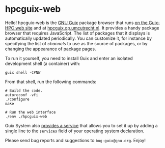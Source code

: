 hpcguix-web
===========

Hello!  hpcguix-web is the [GNU Guix](https://guix.gnu.org) package
browser that runs [on the Guix-HPC web
site](https://hpc.guix.info/browse) and at
[hpcguix.op.umcutrecht.nl](https://hpcguix.op.umcutrecht.nl).  It
provides a handy package browser that requires JavaScript.  The list of
packages that it displays is automatically updated periodically.  You
can customize it, for instance by specifying the list of *channels* to
use as the source of packages, or by changing the appearance of package
pages.

To run it yourself, you need to install Guix and enter an isolated
development shell (a container) with:

```
guix shell -CPNW
```

From that shell, run the following commands:

```
# Build the code.
autoreconf -vfi
./configure
make

# Run the web interface
./env ./hpcguix-web
```

Guix System also [provides a
service](https://guix.gnu.org/manual/en/html_node/Web-Services.html#index-hpcguix_002dweb_002dservice_002dtype)
that allows you to set it up by adding a single line to the `services`
field of your operating system declaration.

Please send bug reports and suggestions to `bug-guix@gnu.org`.  Enjoy!
